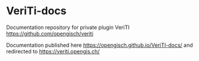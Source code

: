# VeriTi-docs

Documentation repository for private plugin VeriTI https://github.com/opengisch/veriti

Documentation published here https://opengisch.github.io/VeriTI-docs/ and redirected to https://veriti.opengis.ch/

